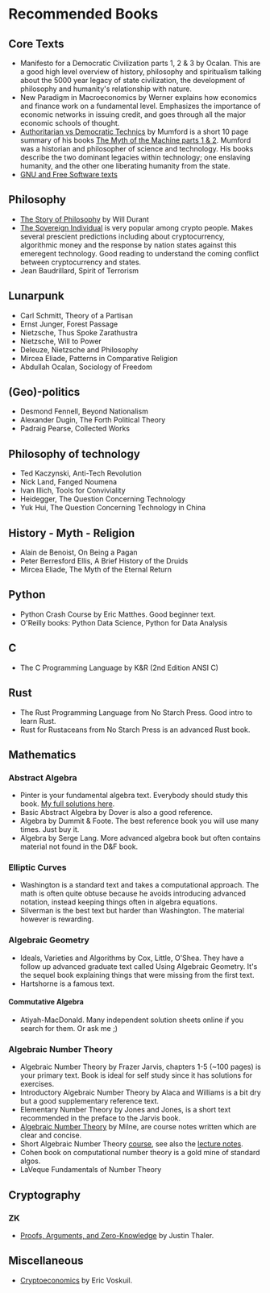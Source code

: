 # Recommended Books

<!-- toc -->

## Core Texts

* Manifesto for a Democratic Civilization parts 1, 2 & 3 by Ocalan.
  This are a good high level overview of history, philosophy and
  spiritualism talking about the 5000 year legacy of state civilization,
  the development of philosophy and humanity's relationship with nature.
* New Paradigm in Macroeconomics by Werner explains how economics and
  finance work on a fundamental level. Emphasizes the importance of
  economic networks in issuing credit, and goes through all the major
  economic schools of thought.
* [Authoritarian vs Democratic Technics](https://wiki.polytech.barcelona/index.php?title=File:Mumford_authoritarian_vs_democratic_technics.pdf)
  by Mumford is a short 10 page summary of his books
  [The Myth of the Machine parts 1 & 2](https://en.wikipedia.org/wiki/The_Myth_of_the_Machine).
  Mumford was a historian and philosopher of science and technology. His
  books describe the two dominant legacies within technology; one enslaving
  humanity, and the other one liberating humanity from the state.
* [GNU and Free Software texts](https://www.gnu.org/philosophy/philosophy.html)

## Philosophy

* [The Story of Philosophy](https://en.wikipedia.org/wiki/The_Story_of_Philosophy) by Will Durant
* [The Sovereign Individual](https://en.wikipedia.org/wiki/The_Sovereign_Individual)
  is very popular among crypto people. Makes several prescient predictions
  including about cryptocurrency, algorithmic money and the response by
  nation states against this emeregent technology. Good reading to understand
  the coming conflict between cryptocurrency and states.
* Jean Baudrillard, Spirit of Terrorism

## Lunarpunk

* Carl Schmitt, Theory of a Partisan
* Ernst Junger, Forest Passage
* Nietzsche, Thus Spoke Zarathustra
* Nietzsche, Will to Power
* Deleuze, Nietzsche and Philosophy
* Mircea Eliade, Patterns in Comparative Religion
* Abdullah Ocalan, Sociology of Freedom

## (Geo)-politics

* Desmond Fennell, Beyond Nationalism
* Alexander Dugin, The Forth Political Theory
* Padraig Pearse, Collected Works

## Philosophy of technology

* Ted Kaczynski, Anti-Tech Revolution
* Nick Land, Fanged Noumena
* Ivan Illich, Tools for Conviviality
* Heidegger, The Question Concerning Technology
* Yuk Hui, The Question Concerning Technology in China

## History - Myth - Religion

* Alain de Benoist, On Being a Pagan
* Peter Berresford Ellis, A Brief History of the Druids
* Mircea Eliade, The Myth of the Eternal Return

## Python

* Python Crash Course by Eric Matthes. Good beginner text.
* O'Reilly books: Python Data Science, Python for Data Analysis

## C

* The C Programming Language by K&R (2nd Edition ANSI C)

## Rust

* The Rust Programming Language from No Starch Press. Good intro to learn Rust.
* Rust for Rustaceans from No Starch Press is an advanced Rust book.

## Mathematics

### Abstract Algebra

* Pinter is your fundamental algebra text. Everybody should study this book.
  [My full solutions here](https://github.com/narodnik/abstract-algebra-pinter-solutions).
* Basic Abstract Algebra by Dover is also a good reference.
* Algebra by Dummit & Foote. The best reference book you will use many times. Just buy it.
* Algebra by Serge Lang. More advanced algebra book but often contains material not
  found in the D&F book.

### Elliptic Curves

* Washington is a standard text and takes a computational approach. The math is often
  quite obtuse because he avoids introducing advanced notation, instead keeping things
  often in algebra equations.
* Silverman is the best text but harder than Washington. The material however is rewarding.

### Algebraic Geometry

* Ideals, Varieties and Algorithms by Cox, Little, O'Shea. They have a follow up
  advanced graduate text called Using Algebraic Geometry. It's the sequel book
  explaining things that were missing from the first text.
* Hartshorne is a famous text.

#### Commutative Algebra

* Atiyah-MacDonald. Many independent solution sheets online if you search for them.
  Or ask me ;)

### Algebraic Number Theory

* Algebraic Number Theory by Frazer Jarvis, chapters 1-5 (~100 pages) is your primary text.
  Book is ideal for self study since it has solutions for exercises.
* Introductory Algebraic Number Theory by Alaca and Williams is a bit dry but a good
  supplementary reference text.
* Elementary Number Theory by Jones and Jones, is a short text recommended in the preface
  to the Jarvis book.
* [Algebraic Number Theory](https://www.jmilne.org/math/CourseNotes/ANT.pdf)
  by Milne, are course notes written which are clear and concise.
* Short Algebraic Number Theory [course](http://www.fen.bilkent.edu.tr/~franz/ant06.html),
  see also the [lecture notes](http://www.fen.bilkent.edu.tr/~franz/ant06/ant.pdf).
* Cohen book on computational number theory is a gold mine of standard algos.
* LaVeque Fundamentals of Number Theory

## Cryptography

### ZK

* [Proofs, Arguments, and Zero-Knowledge](https://people.cs.georgetown.edu/jthaler/ProofsArgsAndZK.pdf)
  by Justin Thaler.

## Miscellaneous

* [Cryptoeconomics](https://voskuil.org/cryptoeconomics/index.html)
  by Eric Voskuil.
